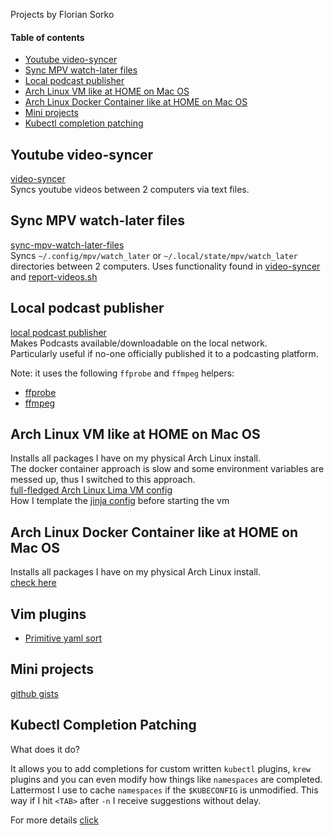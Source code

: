 Projects by Florian Sorko

#### Table of contents

- [Youtube video-syncer](#youtube-video-syncer)
- [Sync MPV watch-later files](#sync-mpv-watch-later-files)
- [Local podcast publisher](#local-podcast-publisher)
- [Arch Linux VM like at HOME on Mac OS](#arch-linux-vm-like-at-home-on-mac-os)
- [Arch Linux Docker Container like at HOME on Mac OS](#arch-linux-docker-container-like-at-home-on-mac-os)
- [Mini projects](#mini-projects)
- [Kubectl completion patching](#kubectl-completion-patching)

## Youtube video-syncer

[video-syncer](https://github.com/diepfote/golang-tools/tree/32d62f7cad6f27d7c0503ba92907fee74f0a25b1/video-syncer)  
Syncs youtube videos between 2 computers via text files.

## Sync MPV watch-later files

[sync-mpv-watch-later-files](https://github.com/diepfote/golang-tools/tree/32d62f7cad6f27d7c0503ba92907fee74f0a25b1/sync-video-syncer-mpv-watch-later-files)  
Syncs `~/.config/mpv/watch_later` or `~/.local/state/mpv/watch_later` directories between 2 computers.
Uses functionality found in [video-syncer](#youtube-video-syncer) and [report-videos.sh](https://github.com/diepfote/scripts/blob/fc09c10453e8527e3fb53a3c379b128310c60b69/normal-privileges_systemd_scripts/report-videos.sh)

## Local podcast publisher  

[local podcast publisher](https://github.com/diepfote/local-podcast-publisher)  
Makes Podcasts available/downloadable on the local network.  
Particularly useful if no-one officially published it to a podcasting platform.

Note: it uses the following `ffprobe` and `ffmpeg` helpers:

* [ffprobe](https://github.com/search?q=repo%3Adiepfote%2Fscripts+ffprobe&type=code)
* [ffmpeg](https://github.com/search?q=repo%3Adiepfote%2Fscripts%20ffmpeg&type=code)

## Arch Linux VM like at HOME on Mac OS

Installs all packages I have on my physical Arch Linux install.  
The docker container approach is slow and some environment variables are
messed up, thus I switched to this approach.  
[full-fledged Arch Linux Lima VM config](https://github.com/diepfote/dot-files/tree/60b4c1559ae2221a076e5f9ec286f1c99f36e695/.lima/default)  
How I template the [jinja config](https://github.com/diepfote/scripts/blob/532c65847dc4e1181c1fd4da71aadbdad092b7a7/bin/darwin/limactl#L20) before starting the vm


## Arch Linux Docker Container like at HOME on Mac OS

Installs all packages I have on my physical Arch Linux install.  
[check here](./archlinux-container-like-full-arch.html)

## Vim plugins

* [Primitive yaml sort](https://github.com/diepfote/vim-primitive-yamlsort)


## Mini projects

[github gists](https://gist.github.com/search?q=user%3Adiepfote+%22mini-project%22&ref=searchresults)


## Kubectl Completion Patching

What does it do?

It allows you to add completions for custom written `kubectl`
plugins, `krew` plugins and you can even modify how things like `namespaces`
are completed.  
Lattermost I use to cache `namespaces` if the `$KUBECONFIG` is unmodified.
This way if I hit `<TAB>` after `-n` I receive suggestions without delay.

For more details [click](../terminal-config/kubectl-bash-completion-patching.html)

